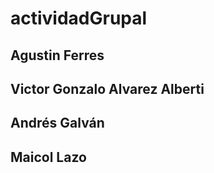 # actividadGrupal
## Agustin Ferres
## Victor Gonzalo Alvarez Alberti
## Andrés Galván
## Maicol Lazo
